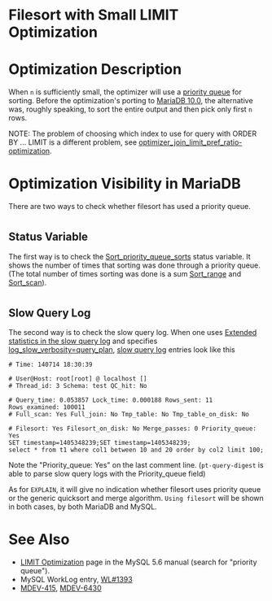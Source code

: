 # Filesort with Small LIMIT Optimization

#

# Optimization Description

When `n` is sufficiently small, the optimizer will use a [priority queue](http://en.wikipedia.org/wiki/Priority_queue) for sorting. Before the optimization's porting to [MariaDB 10.0](/en/what-is-mariadb-100/), the alternative was, roughly speaking, to sort the entire output and then pick only first `n` rows.

NOTE: The problem of choosing which index to use for query with ORDER BY ... LIMIT is a different problem, see [optimizer_join_limit_pref_ratio-optimization](optimizer_join_limit_pref_ratio-optimization.md).

#

# Optimization Visibility in MariaDB

There are two ways to check whether filesort has used a priority queue.

#

## Status Variable

The first way is to check the [Sort_priority_queue_sorts](../system-variables/server-status-variables.md#sort_priority_queue_sorts) status variable. It shows the number of times that sorting was done through a priority queue. (The total number of times sorting was done is a sum [Sort_range](../system-variables/server-status-variables.md#sort_range) and [Sort_scan](../system-variables/server-status-variables.md#sort_scan)).

#

## Slow Query Log

The second way is to check the slow query log. When one uses [Extended statistics in the slow query log](statistics-for-optimizing-queries/slow-query-log-extended-statistics.md) and specifies [log_slow_verbosity=query_plan](../system-variables/server-system-variables.md#log_slow_verbosity), [slow query log](statistics-for-optimizing-queries/slow-query-log-extended-statistics.md) entries look like this

```
# Time: 140714 18:30:39

# User@Host: root[root] @ localhost []
# Thread_id: 3 Schema: test QC_hit: No

# Query_time: 0.053857 Lock_time: 0.000188 Rows_sent: 11 Rows_examined: 100011
# Full_scan: Yes Full_join: No Tmp_table: No Tmp_table_on_disk: No

# Filesort: Yes Filesort_on_disk: No Merge_passes: 0 Priority_queue: Yes
SET timestamp=1405348239;SET timestamp=1405348239;
select * from t1 where col1 between 10 and 20 order by col2 limit 100;
```

Note the "Priority_queue: Yes" on the last comment line. (`pt-query-digest` is able to parse slow query logs with the Priority_queue field)

As for `EXPLAIN`, it will give no indication whether filesort uses priority queue or the generic quicksort and merge algorithm. `Using filesort` will be shown in both cases, by both MariaDB and MySQL.

#

# See Also

* [LIMIT Optimization](http://dev.mysql.com/doc/refman/5.6/en/limit-optimization.html) page in the MySQL 5.6 manual (search for "priority queue").
* MySQL WorkLog entry, [WL#1393](http://dev.mysql.com/worklog/task/?id=1393)
* [MDEV-415](https://jira.mariadb.org/browse/MDEV-415), [MDEV-6430](https://jira.mariadb.org/browse/MDEV-6430)